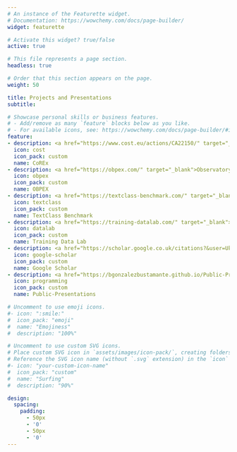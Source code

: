 ```yaml
---
# An instance of the Featurette widget.
# Documentation: https://wowchemy.com/docs/page-builder/
widget: featurette

# Activate this widget? true/false
active: true

# This file represents a page section.
headless: true

# Order that this section appears on the page.
weight: 50

title: Projects and Presentations
subtitle:

# Showcase personal skills or business features.
# - Add/remove as many `feature` blocks below as you like.
# - For available icons, see: https://wowchemy.com/docs/page-builder/#icons
feature:
- description: <a href="https://www.cost.eu/actions/CA22150/" target="_blank">The Executive Triangle Research</a>
  icon: cost
  icon_pack: custom
  name: CoREx
- description: <a href="https://obpex.com/" target="_blank">Observatory of the Executive Power</a>
  icon: obpex
  icon_pack: custom
  name: OBPEX
- description: <a href="https://textclass-benchmark.com/" target="_blank">LLMs in social sciences</a>
  icon: textclass
  icon_pack: custom
  name: TextClass Benchmark
- description: <a href="https://training-datalab.com/" target="_blank">Research group</a>
  icon: datalab
  icon_pack: custom
  name: Training Data Lab
- description: <a href="https://scholar.google.co.uk/citations?&user=UknWOrEAAAAJ" target="_blank">H-index 17</a>
  icon: google-scholar
  icon_pack: custom
  name: Google Scholar
- description: <a href="https://bgonzalezbustamante.github.io/Public-Presentations" target="_blank">Presentations repository</a>
  icon: programming
  icon_pack: custom
  name: Public-Presentations

# Uncomment to use emoji icons.
#- icon: ":smile:"
#  icon_pack: "emoji"
#  name: "Emojiness"
#  description: "100%"  

# Uncomment to use custom SVG icons.
# Place custom SVG icon in `assets/images/icon-pack/`, creating folders if necessary.
# Reference the SVG icon name (without `.svg` extension) in the `icon` field.
#- icon: "your-custom-icon-name"
#  icon_pack: "custom"
#  name: "Surfing"
#  description: "90%"

design:
  spacing:
    padding:
      - 50px
      - '0'
      - 50px
      - '0'
---
```

